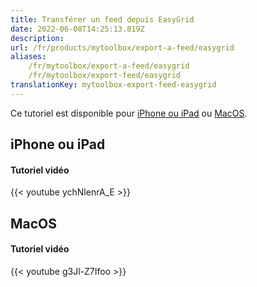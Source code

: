 ```yaml
---
title: Transférer un feed depuis EasyGrid
date: 2022-06-08T14:25:13.819Z
description:
url: /fr/products/mytoolbox/export-a-feed/easygrid
aliases:
    /fr/mytoolbox/export-a-feed/easygrid
    /fr/mytoolbox/export-feed/easygrid
translationKey: mytoolbox-export-feed-easygrid
---
```


Ce tutoriel est disponible pour [iPhone ou iPad](#iphone-or-ipad) ou [MacOS](#macos).

## iPhone ou iPad

#### Tutoriel vidéo

{{< youtube ychNlenrA_E >}}

## MacOS

#### Tutoriel vidéo

{{< youtube g3Jl-Z7Ifoo >}}
